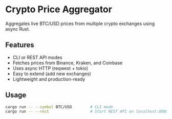 # Crypto Price Aggregator

Aggregates live BTC/USD prices from multiple crypto exchanges using async Rust.

## Features

- CLI or REST API modes
- Fetches prices from Binance, Kraken, and Coinbase
- Uses async HTTP (reqwest + tokio)
- Easy to extend (add new exchanges)
- Lightweight and production-ready

## Usage

```bash
cargo run -- --symbol BTC/USD        # CLI mode
cargo run -- --rest                  # Start REST API on localhost:8080